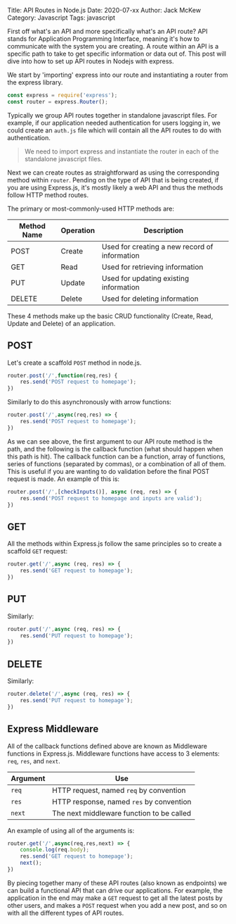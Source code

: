 Title: API Routes in Node.js
Date: 2020-07-xx
Author: Jack McKew
Category: Javascript
Tags: javascript

First off what's an API and more specifically what's an API route? API stands for Application Programming Interface, meaning it's how to communicate with the system you are creating. A route within an API is a specific path to take to get specific information or data out of. This post will dive into how to set up API routes in Nodejs with express.

We start by 'importing' express into our route and instantiating a router from the express library.

``` js
const express = require('express');
const router = express.Router();
```

Typically we group API routes together in standalone javascript files. For example, if our application needed authentication for users logging in, we could create an `auth.js` file which will contain all the API routes to do with authentication.

> We need to import express and instantiate the router in each of the standalone javascript files.

Next we can create routes as straightforward as using the corresponding method within `router`. Pending on the type of API that is being created, if you are using Express.js, it's mostly likely a web API and thus the methods follow HTTP method routes.

The primary or most-commonly-used HTTP methods are:

| Method Name | Operation | Description                                   |
| ----------- | --------- | --------------------------------------------- |
| POST        | Create    | Used for creating a new record of information |
| GET         | Read      | Used for retrieving information               |
| PUT         | Update    | Used for updating existing information        |
| DELETE      | Delete    | Used for deleting information                 |

These 4 methods make up the basic CRUD functionality (Create, Read, Update and Delete) of an application.

## POST

Let's create a scaffold `POST` method in node.js.

``` js
router.post('/',function(req,res) {
    res.send('POST request to homepage');
})
```

Similarly to do this asynchronously with arrow functions:

``` js
router.post('/',async(req,res) => {
    res.send('POST request to homepage');
})
```

As we can see above, the first argument to our API route method is the path, and the following is the callback function (what should happen when this path is hit). The callback function can be a function, array of functions, series of functions (separated by commas), or a combination of all of them. This is useful if you are wanting to do validation before the final POST request is made. An example of this is:

``` js
router.post('/',[checkInputs()], async (req, res) => {
    res.send('POST request to homepage and inputs are valid');
})
```

## GET

All the methods within Express.js follow the same principles so to create a scaffold `GET` request:

``` js
router.get('/',async (req, res) => {
    res.send('GET request to homepage');
})
```

## PUT

Similarly:

``` js
router.put('/',async (req, res) => {
    res.send('PUT request to homepage');
})
```

## DELETE

Similarly:

``` js
router.delete('/',async (req, res) => {
    res.send('PUT request to homepage');
})
```

## Express Middleware

All of the callback functions defined above are known as Middleware functions in Express.js. Middleware functions have access to 3 elements: `req`, `res`, and `next`.

| Argument | Use                                       |
| -------- | ----------------------------------------- |
| `req`    | HTTP request, named `req` by convention   |
| `res`    | HTTP response, named `res` by convention  |
| `next`   | The next middleware function to be called |

An example of using all of the arguments is:

``` js
router.get('/',async(req,res,next) => {
    console.log(req.body);
    res.send('GET request to homepage');
    next();
})
```

By piecing together many of these API routes (also known as endpoints) we can build a functional API that can drive our applications. For example, the application in the end may make a `GET` request to get all the latest posts by other users, and makes a `POST` request when you add a new post, and so on with all the different types of API routes.
